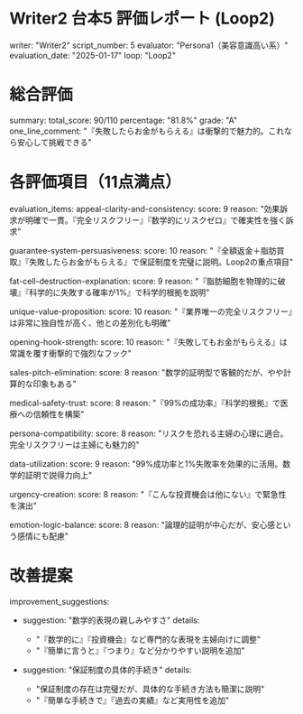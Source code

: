 # Writer2 台本5 評価レポート (Loop2)
writer: "Writer2"
script_number: 5
evaluator: "Persona1（美容意識高い系）"
evaluation_date: "2025-01-17"
loop: "Loop2"

# 総合評価
summary:
  total_score: 90/110
  percentage: "81.8%"
  grade: "A"
  one_line_comment: "『失敗したらお金がもらえる』は衝撃的で魅力的。これなら安心して挑戦できる"

# 各評価項目（11点満点）
evaluation_items:
  appeal-clarity-and-consistency:
    score: 9
    reason: "効果訴求が明確で一貫。『完全リスクフリー』『数学的にリスクゼロ』で確実性を強く訴求"
  
  guarantee-system-persuasiveness:
    score: 10
    reason: "『全額返金＋脂肪買取』『失敗したらお金がもらえる』で保証制度を完璧に説明。Loop2の重点項目"
  
  fat-cell-destruction-explanation:
    score: 9
    reason: "『脂肪細胞を物理的に破壊』『科学的に失敗する確率が1%』で科学的根拠を説明"
  
  unique-value-proposition:
    score: 10
    reason: "『業界唯一の完全リスクフリー』は非常に独自性が高く、他との差別化も明確"
  
  opening-hook-strength:
    score: 10
    reason: "『失敗してもお金がもらえる』は常識を覆す衝撃的で強烈なフック"
  
  sales-pitch-elimination:
    score: 8
    reason: "数学的証明型で客観的だが、やや計算的な印象もある"
  
  medical-safety-trust:
    score: 8
    reason: "『99%の成功率』『科学的根拠』で医療への信頼性を構築"
  
  persona-compatibility:
    score: 8
    reason: "リスクを恐れる主婦の心理に適合。完全リスクフリーは主婦にも魅力的"
  
  data-utilization:
    score: 9
    reason: "99%成功率と1%失敗率を効果的に活用。数学的証明で説得力向上"
  
  urgency-creation:
    score: 8
    reason: "『こんな投資機会は他にない』で緊急性を演出"
  
  emotion-logic-balance:
    score: 8
    reason: "論理的証明が中心だが、安心感という感情にも配慮"

# 改善提案
improvement_suggestions:
  - suggestion: "数学的表現の親しみやすさ"
    details: 
      - "『数学的に』『投資機会』など専門的な表現を主婦向けに調整"
      - "『簡単に言うと』『つまり』など分かりやすい説明を追加"
  
  - suggestion: "保証制度の具体的手続き"
    details:
      - "保証制度の存在は完璧だが、具体的な手続き方法も簡潔に説明"
      - "『簡単な手続きで』『過去の実績』など実用性を追加"